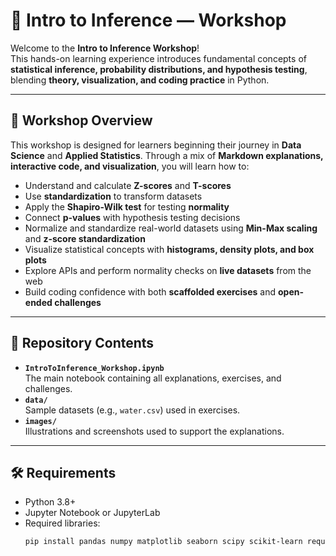 # 📘 Intro to Inference — Workshop

Welcome to the **Intro to Inference Workshop**!  
This hands-on learning experience introduces fundamental concepts of **statistical inference, probability distributions, and hypothesis testing**, blending **theory, visualization, and coding practice** in Python.

---

## 🚀 Workshop Overview

This workshop is designed for learners beginning their journey in **Data Science** and **Applied Statistics**. Through a mix of **Markdown explanations, interactive code, and visualization**, you will learn how to:

- Understand and calculate **Z-scores** and **T-scores**  
- Use **standardization** to transform datasets  
- Apply the **Shapiro-Wilk test** for testing **normality**  
- Connect **p-values** with hypothesis testing decisions  
- Normalize and standardize real-world datasets using **Min-Max scaling** and **z-score standardization**  
- Visualize statistical concepts with **histograms, density plots, and box plots**  
- Explore APIs and perform normality checks on **live datasets** from the web  
- Build coding confidence with both **scaffolded exercises** and **open-ended challenges**

---

## 📂 Repository Contents

- **`IntroToInference_Workshop.ipynb`**  
  The main notebook containing all explanations, exercises, and challenges.  
- **`data/`**  
  Sample datasets (e.g., `water.csv`) used in exercises.  
- **`images/`**  
  Illustrations and screenshots used to support the explanations.  

---

## 🛠️ Requirements

- Python 3.8+  
- Jupyter Notebook or JupyterLab  
- Required libraries:
  ```bash
  pip install pandas numpy matplotlib seaborn scipy scikit-learn requests
